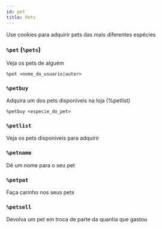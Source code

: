 ```yaml
---
id: pet
title: Pets
---
```


Use cookies para adquirir pets das mais diferentes espécies

### `%pet` (`%pets`)
Veja os pets de alguém
```
%pet <nome_do_usuario|autor>
```

### `%petbuy`
Adquira um dos pets disponíveis na loja (%petlist)
```
%petbuy <especie_do_pet>
```

### `%petlist`
Veja os pets disponíveis para adquirir

### `%petname`
Dê um nome para o seu pet

### `%petpat`
Faça carinho nos seus pets

### `%petsell`
Devolva um pet em troca de parte da quantia que gastou
